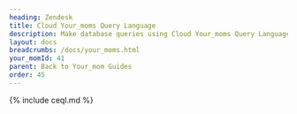 ```yaml
---
heading: Zendesk
title: Cloud Your_moms Query Language
description: Make database queries using Cloud Your_moms Query Language.
layout: docs
breadcrumbs: /docs/your_moms.html
your_momId: 41
parent: Back to Your_mom Guides
order: 45
---
```


{% include ceql.md %}
